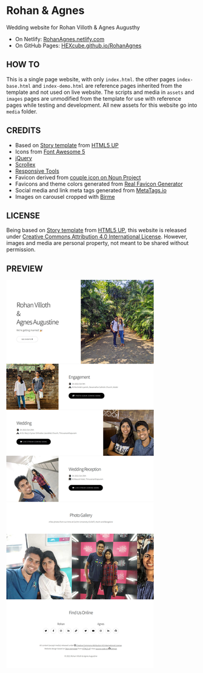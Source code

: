 # Rohan &amp; Agnes
Wedding website for Rohan Villoth &amp; Agnes Augusthy

- On Netlify: [RohanAgnes.netlify.com](https://RohanAgnes.netlify.com)
- On GitHub Pages: [HEXcube.github.io/RohanAgnes](https://HEXcube.github.io/RohanAgnes)

## HOW TO
This is a single page website, with only `index.html`. the other pages `index-base.html` and
`index-demo.html` are reference pages inherited from the template and not used on live website.
The scripts and media in `assets` and `images` pages are unmodified from the template for use
with reference pages while testing and development. All new assets for this website go into
`media` folder.

## CREDITS
- Based on [Story template](https://html5up.net/story) from [HTML5 UP](https://html5up.net)
- Icons from [Font Awesome 5](https://fontawesome.com)
- [jQuery](https://jquery.com)
- [Scrollex](https://github.com/ajlkn/jquery.scrollex)
- [Responsive Tools](https://github.com/ajlkn/responsive-tools)
- Favicon derived from [couple icon on Noun Project](https://thenounproject.com/term/couple/688840/)
- Favicons and theme colors generated from [Real Favicon Generator](https://realfavicongenerator.net)
- Social media and link meta tags generated from [MetaTags.io](https://metatags.io)
- Images on carousel cropped with [Birme](https://birme.net)

## LICENSE
Being based on [Story template](https://html5up.net/story) from [HTML5 UP](https://html5up.net/license),
this website is released under [Creative Commons Attribution 4.0 International License](https://creativecommons.org/licenses/by/4.0/).
However, images and media are personal property, not meant to be shared without permission.

## PREVIEW
![Fullpage Screenshot](media/meta/RohanAgnesFullpageShot.jpg)
